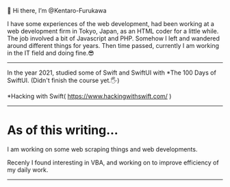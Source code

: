 👋 Hi there,
I’m @Kentaro-Furukawa

I have some experiences of the web development, had been working at a web development firm in Tokyo, Japan, as an HTML coder for a little while. The job involved a bit of Javascript and PHP. Somehow I left and wandered around different things for years. Then time passed, currently I am working in the IT field and doing fine.😎

**************************

In the year 2021, studied some of Swift and SwiftUI with *The 100 Days of SwiftUI.
(Didn't finish the course yet.🖐)

*Hacking with Swift( https://www.hackingwithswift.com/ )

----------

<h1>As of this writing...</h1>

<p>I am working on some web scraping things and web developments.</p>
<p>Recenly I found interesting in VBA, and working on to improve efficiency of my daily work.</p>

----------
